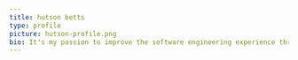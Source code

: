 ```yaml
---
title: hutson betts
type: profile
picture: hutson-profile.png
bio: It's my passion to improve the software engineering experience through advocacy, guidance, and the development of automated tooling.
---
```

